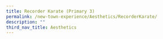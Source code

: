 ```yaml
---
title: Recorder Karate (Primary 3)
permalink: /new-town-experience/Aesthetics/RecorderKarate/
description: ""
third_nav_title: Aesthetics
---
```

